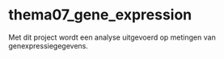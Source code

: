 # thema07_gene_expression
Met dit project wordt een analyse uitgevoerd op metingen van genexpressiegegevens.
